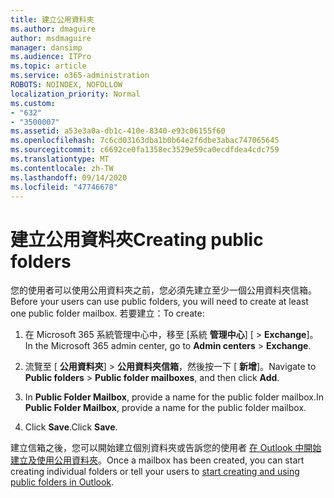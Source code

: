 ```yaml
---
title: 建立公用資料夾
ms.author: dmaguire
author: msdmaguire
manager: dansimp
ms.audience: ITPro
ms.topic: article
ms.service: o365-administration
ROBOTS: NOINDEX, NOFOLLOW
localization_priority: Normal
ms.custom:
- "632"
- "3500007"
ms.assetid: a53e3a0a-db1c-410e-8340-e93c06155f60
ms.openlocfilehash: 7c6cd03163dba1b0b64e2f6dbe3abac747065645
ms.sourcegitcommit: c6692ce0fa1358ec3529e59ca0ecdfdea4cdc759
ms.translationtype: MT
ms.contentlocale: zh-TW
ms.lasthandoff: 09/14/2020
ms.locfileid: "47746678"
---
```

# <a name="creating-public-folders"></a><span data-ttu-id="cc34e-102">建立公用資料夾</span><span class="sxs-lookup"><span data-stu-id="cc34e-102">Creating public folders</span></span>

<span data-ttu-id="cc34e-103">您的使用者可以使用公用資料夾之前，您必須先建立至少一個公用資料夾信箱。</span><span class="sxs-lookup"><span data-stu-id="cc34e-103">Before your users can use public folders, you will need to create at least one public folder mailbox.</span></span> <span data-ttu-id="cc34e-104">若要建立：</span><span class="sxs-lookup"><span data-stu-id="cc34e-104">To create:</span></span>
  
1. <span data-ttu-id="cc34e-105">在 Microsoft 365 系統管理中心中，移至 [系統 **管理中心**] [ \> **Exchange**]。</span><span class="sxs-lookup"><span data-stu-id="cc34e-105">In the Microsoft 365 admin center, go to **Admin centers** \> **Exchange**.</span></span>

2. <span data-ttu-id="cc34e-106">流覽至 [ **公用資料夾**] \> **公用資料夾信箱**，然後按一下 [ **新增**]。</span><span class="sxs-lookup"><span data-stu-id="cc34e-106">Navigate to **Public folders** \> **Public folder mailboxes**, and then click **Add**.</span></span>

3. <span data-ttu-id="cc34e-107">In **Public Folder Mailbox**, provide a name for the public folder mailbox.</span><span class="sxs-lookup"><span data-stu-id="cc34e-107">In **Public Folder Mailbox**, provide a name for the public folder mailbox.</span></span>

4. <span data-ttu-id="cc34e-108">Click **Save**.</span><span class="sxs-lookup"><span data-stu-id="cc34e-108">Click **Save**.</span></span>

<span data-ttu-id="cc34e-109">建立信箱之後，您可以開始建立個別資料夾或告訴您的使用者 [在 Outlook 中開始建立及使用公用資料夾](https://support.office.com/article/Create-and-share-a-public-folder-in-Outlook-a2835011-d524-4a5c-a207-05c159bb2a97)。</span><span class="sxs-lookup"><span data-stu-id="cc34e-109">Once a mailbox has been created, you can start creating individual folders or tell your users to [start creating and using public folders in Outlook](https://support.office.com/article/Create-and-share-a-public-folder-in-Outlook-a2835011-d524-4a5c-a207-05c159bb2a97).</span></span>
  